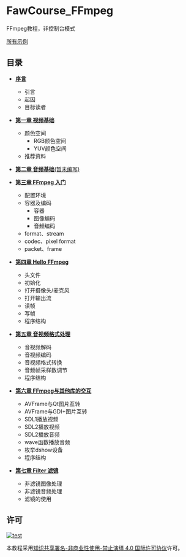 # FawCourse_FFmpeg

FFmpeg教程，非控制台模式

[所有示例](example/README.md)

## 目录

- [**序言**](docs/00_startup.md)
    + 引言
    + 起因
    + 目标读者

- [**第一章 视频基础**](docs/01_video_introduce.md)
    + 颜色空间
        * RGB颜色空间
        * YUV颜色空间
    + 推荐资料
- [**第二章 音频基础**(暂未编写)](docs/02_audio_introduce.md)
- [**第三章 FFmpeg 入门**](docs/03_ffmpeg_beginning.md)
    + 配置环境
    + 容器及编码
        * 容器
        * 图像编码
        * 音频编码
    + format、stream
    + codec、pixel format
    + packet、frame
- [**第四章 Hello FFmpeg**](docs/04_hello_ffmpeg.md)
    + 头文件
    + 初始化
    + 打开摄像头/麦克风
    + 打开输出流
    + 读帧
    + 写帧
    + 程序结构

- [**第五章 音视频格式处理**](docs/05_format_process.md)
    + 音视频解码
    + 音视频编码
    + 音视频格式转换
    + 音频帧采样数调节
    + 程序结构

- [**第六章 FFmpeg与其他库的交互**](docs/06_interaction.md)
    + AVFrame与Qt图片互转
    + AVFrame与GDI+图片互转
    + SDL1播放视频
    + SDL2播放视频
    + SDL2播放音频
    + wave函数播放音频
    + 枚举dshow设备
    + 程序结构

- [**第七章 Filter 滤镜**](docs/07_filter.md)
    + 非滤镜图像处理
    + 非滤镜音频处理
    + 滤镜的使用

## 许可

[![test](https://i.creativecommons.org/l/by-nc-nd/4.0/80x15.png)](http://creativecommons.org/licenses/by-nc-nd/4.0/)

本教程采用[知识共享署名-非商业性使用-禁止演绎 4.0 国际许可协议](http://creativecommons.org/licenses/by-nc-nd/4.0/)许可。
